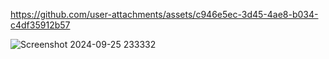 

https://github.com/user-attachments/assets/c946e5ec-3d45-4ae8-b034-c4df35912b57

![Screenshot 2024-09-25 233332](https://github.com/user-attachments/assets/35372664-bb4b-4f1d-b985-cc4d24a5c0de)

